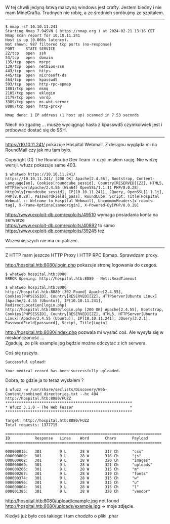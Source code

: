 W tej chwili jedyną łatwą maszyną windows jest crafty. Jestem biedny i nie mam MineCrafta. 
Trudnych nie robię, a ze średnich spróbujmy ze szpitalem.

---

```
$ nmap -sT 10.10.11.241
Starting Nmap 7.94SVN ( https://nmap.org ) at 2024-02-21 13:16 CET
Nmap scan report for 10.10.11.241
Host is up (0.066s latency).
Not shown: 987 filtered tcp ports (no-response)
PORT     STATE SERVICE
22/tcp   open  ssh
53/tcp   open  domain
135/tcp  open  msrpc
139/tcp  open  netbios-ssn
443/tcp  open  https
445/tcp  open  microsoft-ds
464/tcp  open  kpasswd5
593/tcp  open  http-rpc-epmap
1801/tcp open  msmq
2105/tcp open  eklogin
2179/tcp open  vmrdp
3389/tcp open  ms-wbt-server
8080/tcp open  http-proxy

Nmap done: 1 IP address (1 host up) scanned in 7.53 seconds
```
Niech no zgadnę ... muszę wyciągnąć hasła z kpasswd5 czymkolwiek jest i próbować dostać się do SSH.

---

https://10.10.11.241/ pokazuje Hospital Webmail. Z designu wygląda mi na RoundMail czy jak mu tam było.

Copyright (C) The Roundcube Dev Team -> czyli miałem rację. Nie widzę wersji. 
wfuzz pokazuje same 403.

```
$ whatweb https://10.10.11.241/
https://10.10.11.241/ [200 OK] Apache[2.4.56], Bootstrap, Content-Language[en], Cookies[roundcube_sessid], Country[RESERVED][ZZ], HTML5, HTTPServer[Apache/2.4.56 (Win64) OpenSSL/1.1.1t PHP/8.0.28], HttpOnly[roundcube_sessid], IP[10.10.11.241], JQuery, OpenSSL[1.1.1t], PHP[8.0.28], PasswordField[_pass], RoundCube, Script, Title[Hospital Webmail :: Welcome to Hospital Webmail], UncommonHeaders[x-robots-tag], X-Frame-Options[sameorigin], X-Powered-By[PHP/8.0.28]
```

https://www.exploit-db.com/exploits/49510 wymaga posiadania konta na serwerze </br>
https://www.exploit-db.com/exploits/40892 to samo </br>
https://www.exploit-db.com/exploits/39245 też </br>

Wcześniejszych nie ma co patrzeć.

---

Z HTTP mam jeszcze HTTP Proxy i HTTP RPC Epmap. Sprawdzam proxy. 

http://hospital.htb:8080/login.php pokazuje stronę logowania do czegoś.

```
$ whatweb hospital.htb:8080
ERROR Opening: http://hospital.htb:8080 - Net::ReadTimeout

$ whatweb hospital.htb:8080
http://hospital.htb:8080 [302 Found] Apache[2.4.55], Cookies[PHPSESSID], Country[RESERVED][ZZ], HTTPServer[Ubuntu Linux][Apache/2.4.55 (Ubuntu)], IP[10.10.11.241], RedirectLocation[login.php]
http://hospital.htb:8080/login.php [200 OK] Apache[2.4.55], Bootstrap, Cookies[PHPSESSID], Country[RESERVED][ZZ], HTML5, HTTPServer[Ubuntu Linux][Apache/2.4.55 (Ubuntu)], IP[10.10.11.241], JQuery[3.2.1], PasswordField[password], Script, Title[Login]
```

http://hospital.htb:8080/index.php pozwala mi wysłać coś. Ale wysyła się w nieskończoność ... </br>
Zgaduję, że plik example.jpg będzie można odczytać z ich serwera.

Coś się ruszyło.

```
Successful upload!

Your medical record has been successfully uploaded.
```

Dobra, to gdzie ja to teraz wysłałem ?

```
$ wfuzz -w /usr/share/seclists/Discovery/Web-Content/combined_directories.txt --hc 404 http://hospital.htb:8080/FUZZ
********************************************************
* Wfuzz 3.1.0 - The Web Fuzzer                         *
********************************************************

Target: http://hospital.htb:8080/FUZZ
Total requests: 1377715

=====================================================================
ID           Response   Lines    Word       Chars       Payload     
=====================================================================

000000015:   301        9 L      28 W       317 Ch      "css"       
000000009:   301        9 L      28 W       316 Ch      "js"        
000000002:   301        9 L      28 W       320 Ch      "images"    
000000069:   301        9 L      28 W       321 Ch      "uploads"   
000000266:   301        9 L      28 W       315 Ch      "m"         
000000267:   301        9 L      28 W       319 Ch      "fonts"     
000000374:   301        9 L      28 W       315 Ch      "w"         
000000696:   301        9 L      28 W       315 Ch      "u"
000000864:   301        9 L      28 W       315 Ch      "l"         
000001385:   301        9 L      28 W       320 Ch      "vendor"
```

<s>http://hospital.htb:8080/upload/example.jpg not found</s>
http://hospital.htb:8080/uploads/example.jpg -> moje zdjęcie.

Kiedyś już było coś takiego i tam chodziło o pliki .phar
